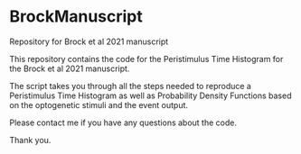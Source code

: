 # BrockManuscript
Repository for Brock et al 2021 manuscript

This repository contains the code for the Peristimulus Time Histogram for the Brock et al 2021 manuscript.

The script takes you through all the steps needed to reproduce a Peristimulus Time Histogram as well as Probability Density Functions based on the optogenetic stimuli and the event output.

Please contact me if you have any questions about the code.

Thank you.
